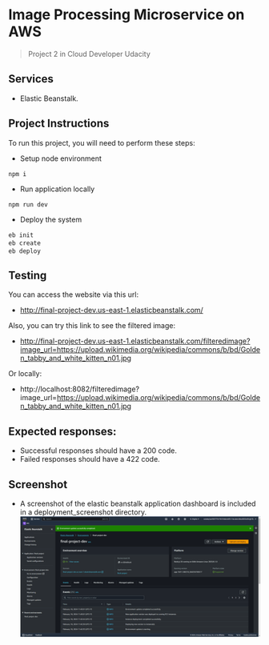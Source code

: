 # Image Processing Microservice on AWS
> Project 2 in Cloud Developer Udacity

## Services
- Elastic Beanstalk.

## Project Instructions
To run this project, you will need to perform these steps:
- Setup node environment
```
npm i 
```
- Run application locally
```
npm run dev
```
- Deploy the system
```
eb init
eb create
eb deploy
```

## Testing
You can access the website via this url:
- http://final-project-dev.us-east-1.elasticbeanstalk.com/

Also, you can try this link to see the filtered image:
- http://final-project-dev.us-east-1.elasticbeanstalk.com/filteredimage?image_url=https://upload.wikimedia.org/wikipedia/commons/b/bd/Golden_tabby_and_white_kitten_n01.jpg

Or locally:
- http://localhost:8082/filteredimage?image_url=https://upload.wikimedia.org/wikipedia/commons/b/bd/Golden_tabby_and_white_kitten_n01.jpg

## Expected responses:
- Successful responses should have a 200 code.
- Failed responses should have a 422 code.

## Screenshot
- A screenshot of the elastic beanstalk application dashboard is included in a deployment_screenshot directory.
![eb_dashboard](./deployment_screenshot/deploy.PNG)
